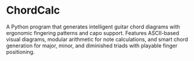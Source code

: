 # ChordCalc
A Python program that generates intelligent guitar chord diagrams with ergonomic fingering patterns and capo support. Features ASCII-based visual diagrams, modular arithmetic for note calculations, and smart chord generation for major, minor, and diminished triads with playable finger positioning.
